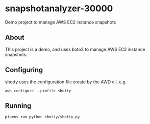 # snapshotanalyzer-30000

Demo project to manage AWS EC2 instance snapshots

## About

This project is a demo, and uses boto3 to manage AWS EC2 instance snapshots.

## Configuring

shotty uses the configuration file create by the AWD cli. e.g.

`aws configure --profile shotty`

## Running

`pipenv run python shotty/shotty.py`
